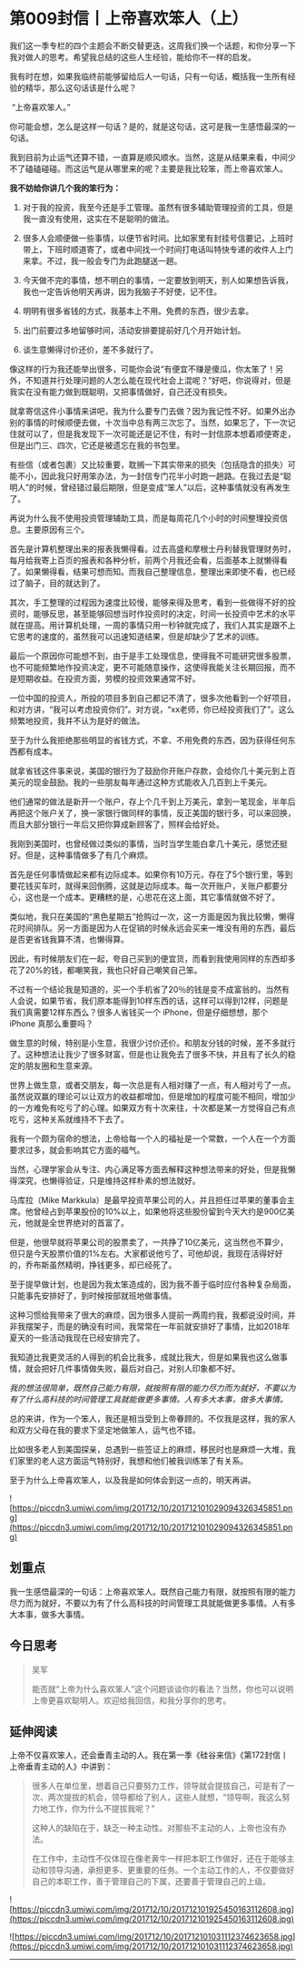 # 第009封信丨上帝喜欢笨人（上）

我们这一季专栏的四个主题会不断交替更迭，这周我们换一个话题，和你分享一下我对做人的思考。希望我总结的这些人生经验，能给你不一样的启发。

我有时在想，如果我临终前能够留给后人一句话，只有一句话，概括我一生所有经验的精华，那么这句话该是什么呢？

 “上帝喜欢笨人。”

你可能会想，怎么是这样一句话？是的，就是这句话，这可是我一生感悟最深的一句话。

我到目前为止运气还算不错，一直算是顺风顺水。当然，这是从结果来看，中间少不了磕磕碰碰。而这运气是从哪里来的呢？主要是我比较笨，而上帝喜欢笨人。

 **我不妨给你讲几个我的笨行为：**

1. 对于我的投资，我至今还是手工管理。虽然有很多辅助管理投资的工具，但是我一直没有使用，这实在不是聪明的做法。

2. 很多人会顺便做一些事情，以便节省时间。比如家里有封挂号信要记，上班时带上，下班时顺道寄了，或者中间找一个时间打电话叫特快专递的收件人上门来拿。不过，我一般会专门为此跑腿送一趟。

3. 今天做不完的事情，想不明白的事情，一定要放到明天，别人如果想告诉我，我也一定告诉他明天再讲，因为我脑子不好使，记不住。

4. 明明有很多省钱的方式，我基本上不用。免费的东西，很少去拿。

5. 出门前要过多地留够时间，活动安排要提前好几个月开始计划。

6. 谈生意懒得讨价还价，差不多就行了。

像这样的行为我还能举出很多，可能你会说“有便宜不赚是傻瓜，你太笨了！另外，不知道并行处理问题的人怎么能在现代社会上混呢？”好吧，你说得对，但是我实在没有能力做到既聪明，又把事情做好，自己还没有损失。

就拿寄信这件小事情来讲吧，我为什么要专门去做？因为我记性不好。如果外出办别的事情的时候顺便去做，十次当中总有两三次忘了。当然，如果忘了，下一次记住就可以了，但是我发现下一次可能还是记不住，有时一封信原本想着顺便寄走，但是出门三、四次，它还是被遗忘在我的书包里。

有些信（或者包裹）又比较重要，耽搁一下其实带来的损失（包括隐含的损失）可能不小，因此我只好用笨办法，为一封信专门花半小时跑一趟路。在我过去是“聪明人”的时候，曾经错过最后期限，但是变成“笨人”以后，这种事情就没有再发生了。

再说为什么我不使用投资管理辅助工具，而是每周花几个小时的时间整理投资信息。主要原因有三个。

首先是计算机整理出来的报表我懒得看。过去高盛和摩根士丹利替我管理财务时，每月给我寄上百页的报表和各种分析，前两个月我还会看，后面基本上就懒得看了。如果懒得看，结果可想而知。而我自己整理信息，整理出来即使不看，也已经过了脑子，目的就达到了。

其次，手工整理的过程因为速度比较慢，能够来得及思考，看到一些做得不好的投资时，能够反思，甚至能够回想当时作投资时的决定，时间一长投资中艺术的水平就在提高。用计算机处理，一周的事情只用一秒钟就完成了，我们人其实是跟不上它思考的速度的，虽然我可以迅速知道结果，但是却缺少了艺术的训练。

最后一个原因你可能想不到，由于是手工处理信息，使得我不可能研究很多股票，也不可能频繁地作投资决定，更不可能随意操作，这使得我能关注长期回报，而不是短期收益。在投资方面，劳模的投资效果通常不好。

一位中国的投资人，所投的项目多到自己都记不清了，很多次他看到一个好项目，和对方讲，“我可以考虑投资你们”。对方说，“xx老师，你已经投资我们了”。这么频繁地投资，我并不认为是好的做法。

至于为什么我拒绝那些明显的省钱方式，不拿、不用免费的东西，因为获得任何东西都有成本。

就拿省钱这件事来说，美国的银行为了鼓励你开账户存款，会给你几十美元到上百美元的现金鼓励。我的一些朋友每年通过这种方式能收入几百到上千美元。

他们通常的做法是新开一个账户，存上个几千到上万美元，拿到一笔现金，半年后再把这个账户关了，换一家银行做同样的事情，反正美国的银行多，可以来回换，而且大部分银行一年后又把你算成新顾客了，照样会给好处。

我刚到美国时，也曾经做过类似的事情，当时当学生能白拿几十美元，感觉还挺好。但是，这种事情做多了有几个麻烦。

首先是任何事情做起来都有边际成本。如果你有10万元，存在了5个银行里，等到要花钱买车时，就得来回倒腾，这就是边际成本。每一次开账户，关账户都要分心，这也是一个成本。更糟糕的是，心思花在这上面，其它事情就做不好了。

类似地，我只在美国的“黑色星期五”抢购过一次，这一方面是因为我比较懒，懒得花时间排队。另一方面是因为人在促销的时候永远会买来一堆没有用的东西，最后是否更省钱我算不清，也懒得算。

因此，有时候朋友们在一起，夸自己买到的便宜货，而看到我使用同样的东西却多花了20%的钱，都嘲笑我，我也只好自己嘲笑自己笨。

不过有一个结论我是知道的，买一个手机省了20％的钱是变不成富翁的。当然有人会说，如果节省，我们原本能得到10样东西的话，这样可以得到12样，问题是我们真需要12样东西么？很多人省钱买一个 iPhone，但是仔细想想，那个 iPhone 真那么重要吗？

做生意的时候，特别是小生意，我很少讨价还价。和朋友分钱的时候，差不多就行了。这种想法让我少了很多财富，但是也让我免去了很多不快，并且有了长久的稳定的朋友圈和生意来源。

世界上做生意，或者交朋友，每一次总是有人相对赚了一点，有人相对亏了一点。虽然说双赢的理论可以让双方的收益都增加，但是增加的程度可能不相同，增加少的一方难免有吃亏了的心理。如果双方有十次来往，十次都是某一方觉得自己有点吃亏，这种关系就维持不下去了。

我有一个颇为宿命的想法，上帝给每一个人的福祉是一个常数，一个人在一个方面要求过多，就会影响其它方面的福气。

当然，心理学家会从专注、内心满足等方面去解释这种想法带来的好处，但是我懒得深究，也懒得验证，只是维持这样朴素的想法就好。

马库拉（Mike Markkula）是最早投资苹果公司的人，并且担任过苹果的董事会主席。他曾经占到苹果股份的10%以上，如果他将这些股份留到今天大约是900亿美元，他就是全世界绝对的首富了。

但是，他很早就将苹果公司的股票卖了，一共挣了10亿美元，这当然也不算少，但只是今天股票价值的1%左右。大家都说他亏了，可他却说，我现在活得好好的，乔布斯虽然精明，挣钱更多，却已经死了。

至于提早做计划，也是因为我太笨造成的，因为我不善于临时应付各种复杂局面，只能事先安排好了，到时候按部就班地做事情。

这种习惯给我带来了很大的麻烦，因为很多人提前一两周约我，我都说没时间，并非我摆架子，而是的确没有时间，我常常在一年前就安排好了事情，比如2018年夏天的一些活动我现在已经安排完了。

我知道比我更灵活的人得到的机会比我多，成就比我大，但是如果我也这么做事情，就会把好几件事情做失败，最后对自己，对别人印象都不好。

 *我的想法很简单，既然自己能力有限，就按照有限的能力尽力而为就好，不要以为有了什么高科技的时间管理工具就能做更多事情。人有多大本事，做多大事情。*

总的来讲，作为一个笨人，我还是相当受到上帝眷顾的。不仅我是这样，我的家人和双方父母在我的要求下坚定地做笨人，运气也不错。

比如很多老人到美国探亲，总遇到一些签证上的麻烦，移民时也是麻烦一大堆，我们家里的老人这方面运气特别好，我想和他们被我训练笨了有关系。

至于为什么上帝喜欢笨人，以及我是如何体会到这一点的，明天再讲。

![https://piccdn3.umiwi.com/img/201712/10/201712101029094326345851.png](https://piccdn3.umiwi.com/img/201712/10/201712101029094326345851.png)

## 划重点

我一生感悟最深的一句话：上帝喜欢笨人。既然自己能力有限，就按照有限的能力尽力而为就好，不要以为有了什么高科技的时间管理工具就能做更多事情。人有多大本事，做多大事情。

## 今日思考

> 吴军
> 
> 能否就“上帝为什么喜欢笨人”这个问题谈谈你的看法？当然，你也可以说明上帝更喜欢聪明人。欢迎给我回信，和我分享你的思考。

## 延伸阅读

上帝不仅喜欢笨人，还会垂青主动的人。我在第一季《硅谷来信》《第172封信丨上帝垂青主动的人》中讲到：

> 很多人在单位里，想着自己只要努力工作，领导就会提拔自己，可是有了一次、两次提拔的机会，领导都给了别人，这些人就想，“领导啊，我这么努力地工作，你为什么不提拔我呢？”
> 
> 
> 
> 这种人的缺陷在于，缺乏一种主动性。对那些不主动的人，上帝也没有办法。
> 
> 
> 
> 在工作中，主动性不仅体现在像老黄牛一样把本职工作做好，还在于能够主动和领导沟通，承担更多、更重要的任务。一个主动工作的人，不仅要做好自己的本职工作，善于管理自己的下属，还要善于管理自己的上级。

![https://piccdn3.umiwi.com/img/201712/10/201712101925450163112608.jpg](https://piccdn3.umiwi.com/img/201712/10/201712101925450163112608.jpg)

![https://piccdn3.umiwi.com/img/201712/10/201712101031112374623658.jpg](https://piccdn3.umiwi.com/img/201712/10/201712101031112374623658.jpg)

---
